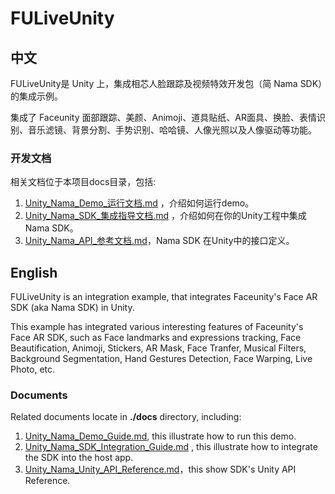 # FULiveUnity

## 中文

FULiveUnity是 Unity 上，集成相芯人脸跟踪及视频特效开发包（简 Nama SDK）的集成示例。

集成了 Faceunity 面部跟踪、美颜、Animoji、道具贴纸、AR面具、换脸、表情识别、音乐滤镜、背景分割、手势识别、哈哈镜、人像光照以及人像驱动等功能。

### 开发文档

相关文档位于本项目docs目录，包括:

1. [Unity_Nama_Demo_运行文档.md](./docs/Unity_Nama_Demo_运行文档.md) ，介绍如何运行demo。  
2. [Unity_Nama_SDK_集成指导文档.md](./docs/Unity_Nama_SDK_集成指导文档.md) ，介绍如何在你的Unity工程中集成Nama SDK。   
3. [Unity_Nama_API_参考文档.md](./docs/Unity_Nama_API_参考文档.md)，Nama SDK 在Unity中的接口定义。  


## English

FULiveUnity is an integration example, that integrates Faceunity's Face AR SDK (aka Nama SDK) in Unity.

This example has integrated various interesting features of Faceunity's Face AR SDK, such as Face landmarks and expressions tracking, Face Beautification, Animoji, Stickers, AR Mask, Face Tranfer, Musical Filters, Background Segmentation, Hand Gestures Detection, Face Warping, Live Photo, etc.

### Documents

Related documents locate in __./docs__ directory, including:   

1. [Unity_Nama_Demo_Guide.md](./docs/Unity_Nama_Demo_Guide.md), this illustrate how to run this demo.  
2. [Unity_Nama_SDK_Integration_Guide.md](./docs/Unity_Nama_SDK_Integration_Guide.md) , this illustrate how to integrate the SDK into the host app.   
3. [Unity_Nama_Unity_API_Reference.md](./docs/Unity_Nama_API_Reference.md)，this show SDK's Unity API Reference.  